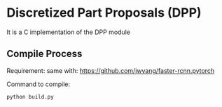 # Discretized Part Proposals (DPP)
It is a C implementation of the DPP module
## Compile Process
Requirement: same with: https://github.com/jwyang/faster-rcnn.pytorch 

Command to compile:
```python
python build.py
```

